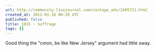 ```yaml
---
url: http://community.livejournal.com/vintage_ads/2405721.html
created_at: 2011-01-16 00:20 UTC
published: false
title: 1915 - Suffrage
tags: []
---
```


Good thing the "cmon, be like New Jersey" argument had little sway.
